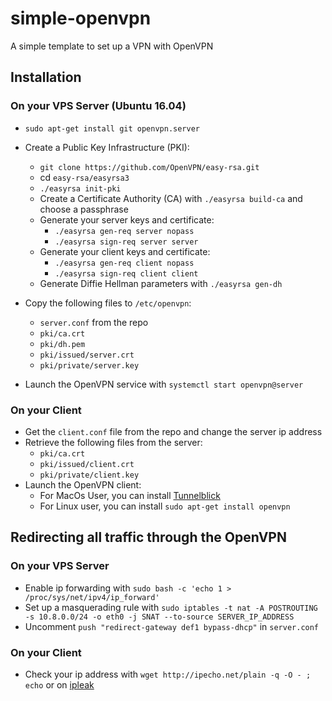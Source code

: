 # simple-openvpn
A simple template to set up a VPN with OpenVPN


## Installation

### On your VPS Server (Ubuntu 16.04)
- `sudo apt-get install git openvpn.server`
- Create a Public Key Infrastructure (PKI):
  - `git clone https://github.com/OpenVPN/easy-rsa.git`
  - cd `easy-rsa/easyrsa3`
  - `./easyrsa init-pki`
  - Create a Certificate Authority (CA) with `./easyrsa build-ca` and choose a passphrase
  - Generate your server keys and certificate:
    - `./easyrsa gen-req server nopass`
    - `./easyrsa sign-req server server`
  - Generate your client keys and certificate:
    - `./easyrsa gen-req client nopass`
    - `./easyrsa sign-req client client`
  - Generate Diffie Hellman parameters with `./easyrsa gen-dh`

- Copy the following files to `/etc/openvpn`:
  - `server.conf` from the repo
  - `pki/ca.crt`
  - `pki/dh.pem`
  - `pki/issued/server.crt`
  - `pki/private/server.key`
- Launch the OpenVPN service with `systemctl start openvpn@server`

### On your Client
- Get the `client.conf` file from the repo and change the server ip address
- Retrieve the following files from the server:
  - `pki/ca.crt`
  - `pki/issued/client.crt`
  - `pki/private/client.key`
- Launch the OpenVPN client:
  - For MacOs User, you can install [Tunnelblick](https://tunnelblick.net/downloads.html)
  - For Linux user, you can install `sudo apt-get install openvpn`


## Redirecting all traffic through the OpenVPN

### On your VPS Server
- Enable ip forwarding with `sudo bash -c 'echo 1 > /proc/sys/net/ipv4/ip_forward'`
- Set up a masquerading rule with `sudo iptables -t nat -A POSTROUTING -s 10.8.0.0/24 -o eth0 -j SNAT --to-source SERVER_IP_ADDRESS`
- Uncomment `push "redirect-gateway def1 bypass-dhcp"` in `server.conf`

### On your Client
- Check your ip address with `wget http://ipecho.net/plain -q -O - ; echo` or on [ipleak](http://ipleak.net/)

